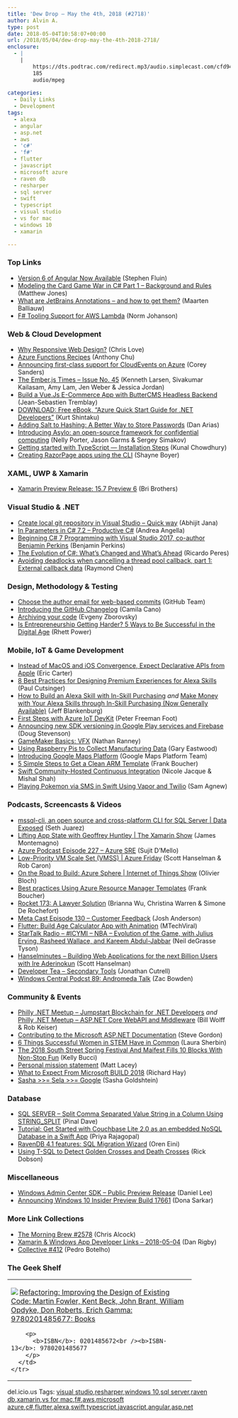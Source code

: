 ```yaml
---
title: 'Dew Drop – May the 4th, 2018 (#2718)'
author: Alvin A.
type: post
date: 2018-05-04T10:58:07+00:00
url: /2018/05/04/dew-drop-may-the-4th-2018-2718/
enclosure:
  - |
    |
        https://dts.podtrac.com/redirect.mp3/audio.simplecast.com/cfd946d1.mp3
        185
        audio/mpeg
        
categories:
  - Daily Links
  - Development
tags:
  - alexa
  - angular
  - asp.net
  - aws
  - 'c#'
  - 'f#'
  - flutter
  - javascript
  - microsoft azure
  - raven db
  - resharper
  - sql server
  - swift
  - typescript
  - visual studio
  - vs for mac
  - windows 10
  - xamarin

---
```

### <a name="top"></a>Top Links

  * <a href="https://blog.angular.io/version-6-of-angular-now-available-cc56b0efa7a4?source=rss----447683c3d9a3---4" target="_blank">Version 6 of Angular Now Available</a> (Stephen Fluin)
  * <a href="http://feedproxy.google.com/~r/ExceptionNotFound/~3/xnBwBcgOZRw/" target="_blank">Modeling the Card Game War in C# Part 1 &#8211; Background and Rules</a> (Matthew Jones)
  * <a href="https://blog.jetbrains.com/dotnet/2018/05/03/what-are-jetbrains-annotations/" target="_blank">What are JetBrains Annotations – and how to get them?</a> (Maarten Balliauw)
  * <a href="http://feedproxy.google.com/~r/AwsDeveloperBlog/~3/xGsvBY3BXNo/" target="_blank">F# Tooling Support for AWS Lambda</a> (Norm Johanson)



### <a name="web"></a>Web & Cloud Development

  * <a href="https://love2dev.com/blog/why-responsive-web-design" target="_blank">Why Responsive Web Design?</a> (Chris Love)
  * <a href="https://blogs.msdn.microsoft.com/appserviceteam/2018/05/03/azure-functions-recipes/" target="_blank">Azure Functions Recipes</a> (Anthony Chu)
  * <a href="https://azure.microsoft.com/blog/announcing-first-class-support-for-cloudevents-on-azure/" target="_blank">Announcing first-class support for CloudEvents on Azure</a> (Corey Sanders)
  * <a href="http://emberjs.com/blog/2018/05/04/the-emberjs-times-issue-45.html" target="_blank">The Ember.js Times &#8211; Issue No. 45</a> (Kenneth Larsen, Sivakumar Kailasam, Amy Lam, Jen Weber & Jessica Jordan)
  * <a href="https://snipcart.com/blog/vuejs-ecommerce-headless-buttercms" target="_blank">Build a Vue.Js E-Commerce App with ButterCMS Headless Backend</a> (Jean-Sebastien Tremblay)
  * <a href="https://kurtsh.com/2018/05/03/download-free-ebook-azure-quick-start-guide-for-net-developers/" target="_blank">DOWNLOAD: Free eBook, “Azure Quick Start Guide for .NET Developers”</a> (Kurt Shintaku)
  * <a href="https://auth0.com/blog/adding-salt-to-hashing-a-better-way-to-store-passwords/" target="_blank">Adding Salt to Hashing: A Better Way to Store Passwords</a> (Dan Arias)
  * <a href="http://feedproxy.google.com/~r/ClPlBl/~3/Tqi4rwpJifU/Introducing-Asylo-an-open-source-framework-for-confidential-computing.html" target="_blank">Introducing Asylo: an open-source framework for confidential computing</a> (Nelly Porter, Jason Garms & Sergey Simakov)
  * <a href="http://feedproxy.google.com/~r/kunal2383/~3/-qySyScHc1A/typescript-tutorial-installation.html" target="_blank">Getting started with TypeScript &#8212; Installation Steps</a> (Kunal Chowdhury)
  * <a href="http://feedproxy.google.com/~r/Tattoocoder/~3/VRBdAb0hqvQ/" target="_blank">Creating RazorPage apps using the CLI</a> (Shayne Boyer)



### <a name="silverlight"></a>XAML, UWP & Xamarin

  * <a href="https://releases.xamarin.com/15-7-preview-6/" target="_blank">Xamarin Preview Release: 15.7 Preview 6</a> (Bri Brothers)



### <a name="dotnet"></a>Visual Studio & .NET

  * <a href="https://dailydotnettips.com/2018/05/03/create-local-git-repository-in-visual-studio-quick-way/" target="_blank">Create local git repository in Visual Studio – Quick way</a> (Abhijit Jana)
  * <a href="https://www.productivecsharp.com/2018/05/in-parameters-csharp72/" target="_blank">In Parameters in C# 7.2 – Productive C#</a> (Andrea Angella)
  * <a href="https://blogs.msdn.microsoft.com/benjaminperkins/2018/05/03/beginning-c-7-programming-with-visual-studio-2017-co-author-benjamin-perkins/" target="_blank">Beginning C# 7 Programming with Visual Studio 2017, co-author Benjamin Perkins</a> (Benjamin Perkins)
  * <a href="https://stackify.com/c-sharp-evolution/" target="_blank">The Evolution of C#: What’s Changed and What’s Ahead</a> (Ricardo Peres)
  * <a href="https://blogs.msdn.microsoft.com/oldnewthing/20180503-00/?p=98665" target="_blank">Avoiding deadlocks when cancelling a thread pool callback, part 1: External callback data</a> (Raymond Chen)



### <a name="design"></a>Design, Methodology & Testing

  * <a href="https://blog.github.com/changelog/2018-05-03-choose-commit-email/" target="_blank">Choose the author email for web-based commits</a> (GitHub Team)
  * <a href="https://blog.github.com/2018-05-03-introducing-the-github-changelog/" target="_blank">Introducing the GitHub Changelog</a> (Camila Cano)
  * <a href="https://smellyc0de.wordpress.com/2018/05/03/archiving-your-code/" target="_blank">Archiving your code</a> (Evgeny Zborovsky)
  * <a href="https://www.inc.com/rhett-power/is-entrepreneurship-getting-harder-5-ways-to-be-successful-in-digital-age.html" target="_blank">Is Entrepreneurship Getting Harder? 5 Ways to Be Successful in the Digital Age</a> (Rhett Power)



### <a name="mobile"></a>Mobile, IoT & Game Development

  * <a href="http://feedproxy.google.com/~r/ProgrammableWeb/~3/um5tdzm3sy8/03" target="_blank">Instead of MacOS and iOS Convergence, Expect Declarative APIs from Apple</a> (Eric Carter)
  * <a href="https://developer.amazon.com/blogs/alexa/post/d4d90d82-e0e2-4de0-abdc-c2e71b92981f/8-best-practices-for-designing-premium-experiences-for-alexa-skills" target="_blank">8 Best Practices for Designing Premium Experiences for Alexa Skills</a> (Paul Cutsinger)
  * <a href="https://developer.amazon.com/blogs/alexa/post/1fce0d03-1da9-41e0-999e-bf22531c9445/how-to-build-an-alexa-skill-with-in-skill-purchasing" target="_blank">How to Build an Alexa Skill with In-Skill Purchasing</a> _and_ <a href="https://developer.amazon.com/blogs/alexa/post/5d852c9c-8cdf-45c1-9b68-e2f02af26c89/make-money-with-alexa-skills" target="_blank">Make Money with Your Alexa Skills through In-Skill Purchasing (Now Generally Available)</a> (Jeff Blankenburg)
  * <a href="http://feedproxy.google.com/~r/PeterFoot/~3/ChmVNrRgnkQ/" target="_blank">First Steps with Azure IoT DevKit</a> (Peter Freeman Foot)
  * <a href="http://feedproxy.google.com/~r/blogspot/hsDu/~3/cUD69MOKY4s/announcing-new-sdk-versioning.html" target="_blank">Announcing new SDK versioning in Google Play services and Firebase</a> (Doug Stevenson)
  * <a href="https://developer.amazon.com/blogs/appstore/post/8c7f2f70-b484-4999-9986-c87532157683/gamemaker-basics-vfx" target="_blank">GameMaker Basics: VFX</a> (Nathan Ranney)
  * <a href="https://dzone.com/articles/how-to-use-raspberry-pi-to-collect-manufacturing-d?utm_medium=feed&utm_source=feedpress.me&utm_campaign=Feed%3A+dzone%2Fiot" target="_blank">Using Raspberry Pis to Collect Manufacturing Data</a> (Gary Eastwood)
  * <a href="http://feedproxy.google.com/~r/GDBcode/~3/47gp6jrR_60/introducing-google-maps-platform.html" target="_blank">Introducing Google Maps Platform</a> (Google Maps Platform Team)
  * <a href="http://www.frankysnotes.com/2018/05/5-simple-steps-to-get-clean-arm-template.html" target="_blank">5 Simple Steps to Get a Clean ARM Template</a> (Frank Boucher)
  * <a href="https://swift.org/blog/swift-community-hosted-ci/" target="_blank">Swift Community-Hosted Continuous Integration</a> (Nicole Jacque & Mishal Shah)
  * <a href="https://twilioinc.wpengine.com/2018/05/playing-pokemon-via-sms-in-swift-using-vapor-and-twilio.html" target="_blank">Playing Pokemon via SMS in Swift Using Vapor and Twilio</a> (Sam Agnew)



### <a name="podcasts"></a>Podcasts, Screencasts & Videos

  * <a href="https://channel9.msdn.com/Shows/Data-Exposed/mssql-cli-an-open-source-and-cross-platform-CLI-for-SQL-Server?WT.mc_id=DX_MVP4025064" target="_blank">mssql-cli, an open source and cross-platform CLI for SQL Server | Data Exposed</a> (Seth Juarez)
  * <a href="https://channel9.msdn.com/Shows/XamarinShow/Lifting-App-State-with-Geoffrey-Huntley?WT.mc_id=DX_MVP4025064" target="_blank">Lifting App State with Geoffrey Huntley | The Xamarin Show</a> (James Montemagno)
  * <a href="http://azpodcast.azurewebsites.net/post/Episode-227-Azure-SRE1" target="_blank">Azure Podcast Episode 227 &#8211; Azure SRE</a> (Sujit D&#8217;Mello)
  * <a href="https://channel9.msdn.com/Shows/Azure-Friday/Low-Priority-VM-Scale-Set-VMSS?WT.mc_id=DX_MVP4025064" target="_blank">Low-Priority VM Scale Set (VMSS) | Azure Friday</a> (Scott Hanselman & Rob Caron)
  * <a href="https://channel9.msdn.com/Shows/Internet-of-Things-Show/On-the-Road-to-Build-Azure-Sphere?WT.mc_id=DX_MVP4025064" target="_blank">On the Road to Build: Azure Sphere | Internet of Things Show</a> (Olivier Bloch)
  * <a href="http://www.youtube.com/watch?v=myYTGsONrn0" target="_blank">Best practices Using Azure Resource Manager Templates</a> (Frank Boucher)
  * <a href="http://relay.fm/rocket/173" target="_blank">Rocket 173: A Lawyer Solution</a> (Brianna Wu, Christina Warren & Simone De Rochefort)
  * <a href="http://feedproxy.google.com/~r/Meta-cast/~3/HiKI_IeeWaY/episode-130-customer-feedback.html" target="_blank">Meta Cast Episode 130 &#8211; Customer Feedback</a> (Josh Anderson)
  * <a href="http://www.youtube.com/watch?v=6y9Ce76amjY" target="_blank">Flutter: Build Age Calculator App with Animation</a> (MTechViral)
  * <a href="https://soundcloud.com/startalk/icymi-nba-evolution-of-the-game-with-julius-erving-rasheed-wallace-and-kareem-abdul-jabbar" target="_blank">StarTalk Radio &#8211; #ICYMI &#8211; NBA – Evolution of the Game, with Julius Erving, Rasheed Wallace, and Kareem Abdul-Jabbar</a> (Neil deGrasse Tyson)
  * <a href="https://dts.podtrac.com/redirect.mp3/audio.simplecast.com/cfd946d1.mp3" target="_blank">Hanselminutes &#8211; Building Web Applications for the next Billion Users with Ire Aderinokun</a> (Scott Hanselman)
  * <a href="http://developertea.simplecast.fm/secondary-tools" target="_blank">Developer Tea &#8211; Secondary Tools</a> (Jonathan Cutrell)
  * <a href="http://feedproxy.google.com/~r/wmexperts/~3/LwqtliB5750/windows-central-podcst-89" target="_blank">Windows Central Podcst 89: Andromeda Talk</a> (Zac Bowden)



### <a name="events"></a>Community & Events

  * <a href="https://www.meetup.com/Philly-NET/events/250405524/" target="_blank">Philly .NET Meetup &#8211; Jumpstart Blockchain for .NET Developers</a> _and_ <a href="https://www.meetup.com/Philly-NET/events/250405722/" target="_blank">Philly .NET Meetup &#8211; ASP.NET Core WebAPI and Middleware</a> (Bill Wolff & Rob Keiser)
  * <a href="https://www.stevejgordon.co.uk/contributing-microsoft-asp-net-documentation" target="_blank">Contributing to the Microsoft ASP.NET Documentation</a> (Steve Gordon)
  * <a href="https://hbr.org/2018/04/6-things-successful-women-in-stem-have-in-common?utm_campaign=hbr&utm_source=twitter&utm_medium=social" target="_blank">6 Things Successful Women in STEM Have in Common</a> (Laura Sherbin)
  * <a href="https://www.uwishunu.com/2018/05/2018-south-street-spring-festival-maifest-fills-10-blocks-non-stop-fun/" target="_blank">The 2018 South Street Spring Festival And Maifest Fills 10 Blocks With Non-Stop Fun</a> (Kelly Bucci)
  * <a href="http://feedproxy.google.com/~r/MattLacey/~3/WkOmjJd8qNw/personal-mission-statement.html" target="_blank">Personal mission statement</a> (Matt Lacey)
  * <a href="http://www.itprotoday.com/software-development/what-expect-microsoft-build-2018" target="_blank">What to Expect From Microsoft BUILD 2018</a> (Richard Hay)
  * <a href="http://feedproxy.google.com/~r/sashag/~3/4ipTw7YoeyI/" target="_blank">Sasha >>= Sela >>= Google</a> (Sasha Goldshtein)



### <a name="sql"></a>Database

  * <a href="https://blog.sqlauthority.com/2018/05/04/sql-server-split-comma-separated-value-string-in-a-column-using-string_split/" target="_blank">SQL SERVER – Split Comma Separated Value String in a Column Using STRING_SPLIT</a> (Pinal Dave)
  * <a href="https://blog.couchbase.com/tutorial-nosql-database-ios-swift-app/" target="_blank">Tutorial: Get Started with Couchbase Lite 2.0 as an embedded NoSQL Database in a Swift App</a> (Priya Rajagopal)
  * <a href="http://feedproxy.google.com/~r/AyendeRahien/~3/zCJ1NtJnCzA/ravendb-4-1-features-sql-migration-wizard" target="_blank">RavenDB 4.1 features: SQL Migration Wizard</a> (Oren Eini)
  * <a href="http://feedproxy.google.com/~r/MSSQLTips-LatestSqlServerTips/~3/kCrPkvRpC-A/tip.asp" target="_blank">Using T-SQL to Detect Golden Crosses and Death Crosses</a> (Rick Dobson)



### <a name="misc"></a>Miscellaneous

  * <a href="https://blogs.technet.microsoft.com/servermanagement/2018/05/03/windows-admin-center-sdk-public-preview-release/" target="_blank">Windows Admin Center SDK – Public Preview Release</a> (Daniel Lee)
  * <a href="http://blogs.windows.com/windowsexperience/2018/05/03/announcing-windows-10-insider-preview-build-17661/?WT.mc_id=DX_MVP4025064" target="_blank">Announcing Windows 10 Insider Preview Build 17661</a> (Dona Sarkar)



### <a name="links"></a>More Link Collections

  * <a href="http://feedproxy.google.com/~r/ReflectivePerspective/~3/NOM2x9PTGPc/" target="_blank">The Morning Brew #2578</a> (Chris Alcock)
  * <a href="https://links.danrigby.com/2018/05/app-developer-links-2018-05-04/" target="_blank">Xamarin & Windows App Developer Links &#8211; 2018-05-04</a> (Dan Rigby)
  * <a href="http://feedproxy.google.com/~r/tympanus/~3/izmYPZ0PNj4/" target="_blank">Collective #412</a> (Pedro Botelho)



### <a name="shelf"></a>The Geek Shelf

<div class="wlWriterEditableSmartContent" id="scid:7dc1bd33-94bd-46fd-a20b-0131235bcd47:506738ac-d47d-487b-bc57-355dea3fb292" style="margin: 0px; padding: 0px; float: none; display: inline;">
  <table cellspacing="0" cellpadding="2" width="400" border="0" unselectable="on">
    <tr>
      <td valign="top" width="400">
        <p>
          <a title="Refactoring: Improving the Design of Existing Code: Martin Fowler, Kent Beck, John Brant, William Opdyke, Don Roberts, Erich Gamma: 9780201485677: Books" href="https://www.amazon.com/exec/obidos/ASIN/0201485672/amavin-20"><img data-recalc-dims="1" decoding="async" src="https://i0.wp.com/images-na.ssl-images-amazon.com/images/I/51K-M5hR8qL._AC_US218_.jpg?w=660&#038;ssl=1" border="0" align="left" style="float:left" />Refactoring: Improving the Design of Existing Code: Martin Fowler, Kent Beck, John Brant, William Opdyke, Don Roberts, Erich Gamma: 9780201485677: Books</a>
        </p>
        
        <p>
          <b>ISBN</b>: 0201485672<br /><b>ISBN-13</b>: 9780201485677
        </p>
      </td>
    </tr>
  </table>
</div>



<div class="wlWriterEditableSmartContent" id="scid:77ECF5F8-D252-44F5-B4EB-D463C5396A79:fe78370a-8480-48c7-8691-5215a23c4a78" style="margin: 0px; padding: 0px; float: none; display: inline;">
  del.icio.us Tags: <a href="http://del.icio.us/popular/visual+studio" rel="tag">visual studio</a>,<a href="http://del.icio.us/popular/resharper" rel="tag">resharper</a>,<a href="http://del.icio.us/popular/windows+10" rel="tag">windows 10</a>,<a href="http://del.icio.us/popular/sql+server" rel="tag">sql server</a>,<a href="http://del.icio.us/popular/raven+db" rel="tag">raven db</a>,<a href="http://del.icio.us/popular/xamarin" rel="tag">xamarin</a>,<a href="http://del.icio.us/popular/vs+for+mac" rel="tag">vs for mac</a>,<a href="http://del.icio.us/popular/f%23" rel="tag">f#</a>,<a href="http://del.icio.us/popular/aws" rel="tag">aws</a>,<a href="http://del.icio.us/popular/microsoft+azure" rel="tag">microsoft azure</a>,<a href="http://del.icio.us/popular/c%23" rel="tag">c#</a>,<a href="http://del.icio.us/popular/flutter" rel="tag">flutter</a>,<a href="http://del.icio.us/popular/alexa" rel="tag">alexa</a>,<a href="http://del.icio.us/popular/swift" rel="tag">swift</a>,<a href="http://del.icio.us/popular/typescript" rel="tag">typescript</a>,<a href="http://del.icio.us/popular/javascript" rel="tag">javascript</a>,<a href="http://del.icio.us/popular/angular" rel="tag">angular</a>,<a href="http://del.icio.us/popular/asp.net" rel="tag">asp.net</a>
</div>